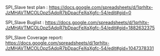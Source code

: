 
SPI_Slave test plan :
https://docs.google.com/spreadsheets/d/1qrhltx-JzMHAVTMCOLOpz5AdoR7bDpacFeXqXgfc-54/edit#gid=0

SPI_Slave Buglist :
https://docs.google.com/spreadsheets/d/1qrhltx-JzMHAVTMCOLOpz5AdoR7bDpacFeXqXgfc-54/edit#gid=1882632375

SPI_Slave Coverage report:
https://docs.google.com/spreadsheets/d/1qrhltx-JzMHAVTMCOLOpz5AdoR7bDpacFeXqXgfc-54/edit#gid=1047378331



